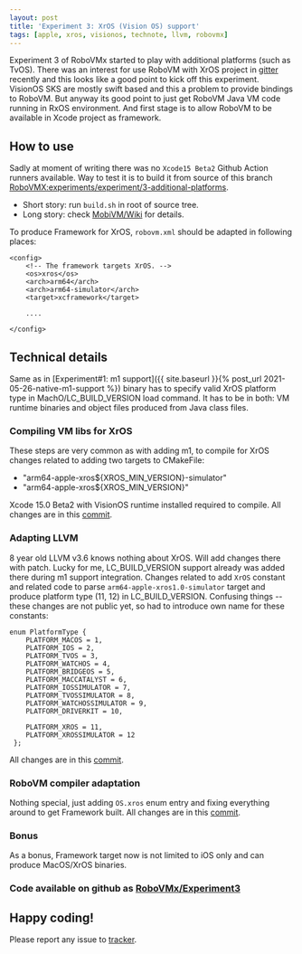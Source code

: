 ```yaml
---
layout: post
title: 'Experiment 3: XrOS (Vision OS) support'
tags: [apple, xros, visionos, technote, llvm, robovmx]
---
```

Experiment 3 of RoboVMx started to play with additional platforms (such as TvOS). There was an interest for use RoboVM with XrOS project in [gitter](https://matrix.to/#/!mqUEluorTjXZPncMfe:gitter.im/$aPrr1CbDPGU6hTaU1YK4UM8bpDq06gEe4iTSXDHzOSQ?via=gitter.im&via=matrix.org) recently and this looks like a good point to kick off this experiment.   
VisionOS SKS are mostly swift based and this a problem to provide bindings to RoboVM. But anyway its good point to just get RoboVM Java VM code running in RxOS environment. 
And first stage is to allow RoboVM to be available in Xcode project as framework.
## How to use
<!-- more -->
Sadly at moment of writing there was no `Xcode15 Beta2` Github Action runners available. 
Way to test it is to build it from source of this branch [RoboVMX:experiments/experiment/3-additional-platforms](https://github.com/robovmx/robovmx/tree/experiment/3-additional-platforms).
- Short story: run `build.sh` in root of source tree.
- Long story: check [MobiVM/Wiki](https://github.com/MobiVM/robovm/wiki/Developer-Guide) for details.

To produce Framework for XrOS, `robovm.xml` should be adapted in following places:
```
<config>
    <!-- The framework targets XrOS. -->
    <os>xros</os>
    <arch>arm64</arch>
    <arch>arm64-simulator</arch>
    <target>xcframework</target>
    
    ....
    
</config>    
```

## Technical details 
Same as in [Experiment#1: m1 support]({{ site.baseurl }}{% post_url 2021-05-26-native-m1-support %}) binary has to specify valid XrOS platform type in MachO/LC_BUILD_VERSION load command. 
It has to be in both: VM runtime binaries and object files produced from Java class files.  

###  Compiling VM libs for XrOS
These steps are very common as with adding m1, to compile for XrOS changes related to adding two targets to CMakeFile:
- "arm64-apple-xros${XROS_MIN_VERSION}-simulator" 
- "arm64-apple-xros${XROS_MIN_VERSION}"

Xcode 15.0 Beta2 with VisionOS runtime installed required to compile.
All changes are in this [commit](https://github.com/robovmx/robovmx/commit/4d832b5bc048cc44863b5e94f994afda14d5e9d6).

### Adapting LLVM
8 year old LLVM v3.6 knows nothing about XrOS. Will add changes there with patch. Lucky for me, LC_BUILD_VERSION support already was added there during m1 support integration. 
Changes related to add `XrOS` constant and related code to parse `arm64-apple-xros1.0-simulator` target and produce platform type (11, 12) in LC_BUILD_VERSION. 
Confusing things -- these changes are not public yet, so had to introduce own name for these constants:   
```
enum PlatformType {
    PLATFORM_MACOS = 1,
    PLATFORM_IOS = 2,
    PLATFORM_TVOS = 3,
    PLATFORM_WATCHOS = 4,
    PLATFORM_BRIDGEOS = 5,
    PLATFORM_MACCATALYST = 6,
    PLATFORM_IOSSIMULATOR = 7,
    PLATFORM_TVOSSIMULATOR = 8,
    PLATFORM_WATCHOSSIMULATOR = 9,
    PLATFORM_DRIVERKIT = 10,
   
    PLATFORM_XROS = 11,
    PLATFORM_XROSSIMULATOR = 12
 };
```

All changes are in this [commit](https://github.com/robovmx/robovmx/commit/6922ead69c83cc35e8c126081ce8d56b72ee9114?diff=split).

### RoboVM compiler adaptation 
Nothing special, just adding `OS.xros` enum entry and fixing everything around to get Framework built.
All changes are in this [commit](https://github.com/robovmx/robovmx/commit/7a29cf927ba33f643ead375050b01d51436792dd).

### Bonus
As a bonus, Framework target now is not limited to iOS only and can produce MacOS/XrOS binaries. 

### Code available on github as [RoboVMx/Experiment3](https://github.com/robovmx/robovmx/tree/experiment/3-additional-platforms)

## Happy coding!
Please report any issue to [tracker](https://github.com/robovmx/robovmx/issues/new).
